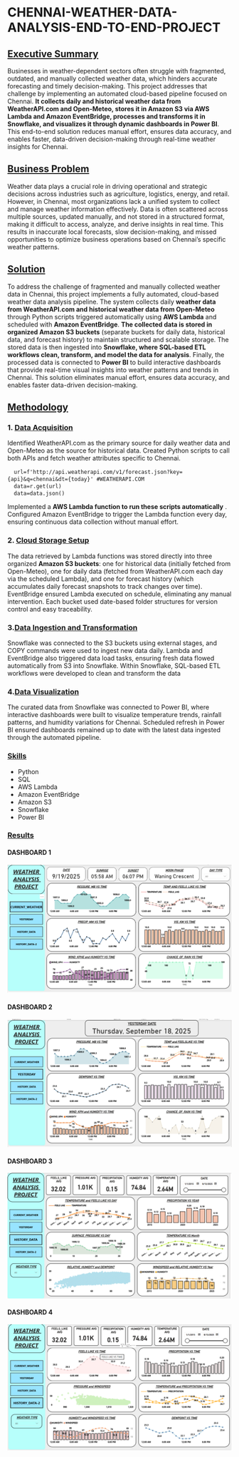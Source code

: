 # CHENNAI-WEATHER-DATA-ANALYSIS-END-TO-END-PROJECT

## <u>Executive Summary</u>

Businesses in weather-dependent sectors often struggle with fragmented, outdated, and manually collected weather data, which hinders accurate forecasting and timely decision-making. This project addresses that challenge by implementing an automated cloud-based pipeline focused on Chennai. **It collects daily and historical weather data from WeatherAPI.com and Open-Meteo, stores it in Amazon S3 via AWS Lambda and Amazon EventBridge, processes and transforms it in Snowflake, and visualizes it through dynamic dashboards in Power BI**. This end-to-end solution reduces manual effort, ensures data accuracy, and enables faster, data-driven decision-making through real-time weather insights for Chennai.

## <u>Business Problem</u>

Weather data plays a crucial role in driving operational and strategic decisions across industries such as agriculture, logistics, energy, and retail. However, in Chennai, most organizations lack a unified system to collect and manage weather information effectively. Data is often scattered across multiple sources, updated manually, and not stored in a structured format, making it difficult to access, analyze, and derive insights in real time. This results in inaccurate local forecasts, slow decision-making, and missed opportunities to optimize business operations based on Chennai’s specific weather patterns.

## <u>Solution</u>

To address the challenge of fragmented and manually collected weather data in Chennai, this project implements a fully automated, cloud-based weather data analysis pipeline. The system collects daily **weather data from WeatherAPI.com and historical weather data from Open-Meteo** through Python scripts triggered automatically using **AWS Lambda** and scheduled with **Amazon EventBridge**. **The collected data is stored in organized Amazon S3 buckets** (separate buckets for daily data, historical data, and forecast history) to maintain structured and scalable storage. The stored data is then ingested into **Snowflake, where SQL-based ETL workflows clean, transform, and model the data for analysis**. Finally, the processed data is connected to **Power BI** to build interactive dashboards that provide real-time visual insights into weather patterns and trends in Chennai. This solution eliminates manual effort, ensures data accuracy, and enables faster data-driven decision-making.

## <u>Methodology</u>

### 1. <u>Data Acquisition</u>
 Identified WeatherAPI.com as the primary source for daily weather data and Open-Meteo as the source for historical data. Created Python scripts to call both APIs and fetch weather attributes specific to Chennai.

      url=f'http://api.weatherapi.com/v1/forecast.json?key={api}&q=chennai&dt={today}' #WEATHERAPI.COM
      data=r.get(url)
      data=data.json()


Implemented a **AWS Lambda function to run these scripts automatically** . Configured Amazon EventBridge to trigger the Lambda function every day, ensuring continuous data collection without manual effort.

### 2. <u>Cloud Storage Setup</u>

The data retrieved by Lambda functions was stored directly into three organized **Amazon S3 buckets**: one for historical data (initially fetched from Open-Meteo), one for daily data (fetched from WeatherAPI.com each day via the scheduled Lambda), and one for forecast history (which accumulates daily forecast snapshots to track changes over time). EventBridge ensured Lambda executed on schedule, eliminating any manual intervention. Each bucket used date-based folder structures for version control and easy traceability.

### 3.<u>Data Ingestion and Transformation</u>
Snowflake was connected to the S3 buckets using external stages, and COPY commands were used to ingest new data daily. Lambda and EventBridge also triggered data load tasks, ensuring fresh data flowed automatically from S3 into Snowflake. Within Snowflake, SQL-based ETL workflows were developed to clean and transform the data

### 4.<u>Data Visualization</u>

The curated data from Snowflake was connected to Power BI, where interactive dashboards were built to visualize temperature trends, rainfall patterns, and humidity variations for Chennai. Scheduled refresh in Power BI ensured dashboards remained up to date with the latest data ingested through the automated pipeline.

### <u>Skills</u>
+ Python
+ SQL
+ AWS Lambda
+ Amazon EventBridge
+ Amazon S3
+ Snowflake
+ Power BI

### <u>Results</u>
#### DASHBOARD 1
![dashboard-1](https://raw.githubusercontent.com/NaveenRoshan100/WEATHER-DATA-ANALYSIS-END-TO-END-PROJECT/refs/heads/main/DASHBOARDS/dashboard-1.png)


#### DASHBOARD 2

![dashboard-2](https://raw.githubusercontent.com/NaveenRoshan100/WEATHER-DATA-ANALYSIS-END-TO-END-PROJECT/refs/heads/main/DASHBOARDS/dashboard-2.png)

#### DASHBOARD 3

![dashboard-3](https://raw.githubusercontent.com/NaveenRoshan100/WEATHER-DATA-ANALYSIS-END-TO-END-PROJECT/refs/heads/main/DASHBOARDS/dashboard-3.png)

#### DASHBOARD 4

![dashboard-4](https://raw.githubusercontent.com/NaveenRoshan100/WEATHER-DATA-ANALYSIS-END-TO-END-PROJECT/refs/heads/main/DASHBOARDS/dashboard-4.png)

